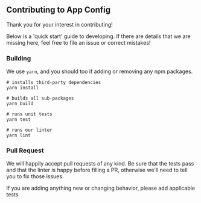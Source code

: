 ## Contributing to App Config

Thank you for your interest in contributing!

Below is a 'quick start' guide to developing. If there are details
that we are missing here, feel free to file an issue or correct mistakes!

### Building

We use `yarn`, and you should too if adding or removing any npm packages.

```
# installs third-party dependencies
yarn install

# builds all sub-packages
yarn build

# runs unit tests
yarn test

# runs our linter
yarn lint
```

### Pull Request

We will happily accept pull requests of any kind. Be sure that the tests
pass and that the linter is happy before filling a PR, otherwise we'll
need to tell you to fix those issues.

If you are adding anything new or changing behavior, please add applicable tests.
